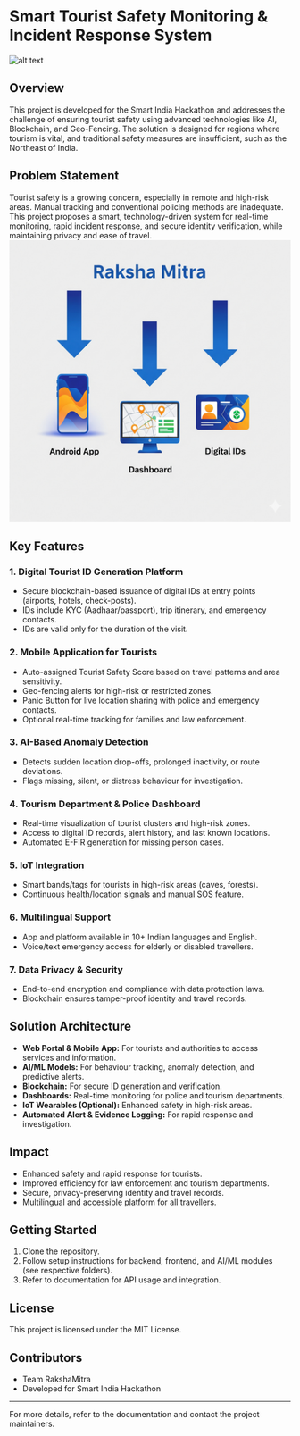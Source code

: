 # Smart Tourist Safety Monitoring & Incident Response System
![alt text](main.png)
## Overview

This project is developed for the Smart India Hackathon and addresses the challenge of ensuring tourist safety using advanced technologies like AI, Blockchain, and Geo-Fencing. The solution is designed for regions where tourism is vital, and traditional safety measures are insufficient, such as the Northeast of India.

## Problem Statement

Tourist safety is a growing concern, especially in remote and high-risk areas. Manual tracking and conventional policing methods are inadequate. This project proposes a smart, technology-driven system for real-time monitoring, rapid incident response, and secure identity verification, while maintaining privacy and ease of travel.
![alt text](RakshtaMitra.png)
## Key Features

### 1. Digital Tourist ID Generation Platform
- Secure blockchain-based issuance of digital IDs at entry points (airports, hotels, check-posts).
- IDs include KYC (Aadhaar/passport), trip itinerary, and emergency contacts.
- IDs are valid only for the duration of the visit.

### 2. Mobile Application for Tourists
- Auto-assigned Tourist Safety Score based on travel patterns and area sensitivity.
- Geo-fencing alerts for high-risk or restricted zones.
- Panic Button for live location sharing with police and emergency contacts.
- Optional real-time tracking for families and law enforcement.

### 3. AI-Based Anomaly Detection
- Detects sudden location drop-offs, prolonged inactivity, or route deviations.
- Flags missing, silent, or distress behaviour for investigation.

### 4. Tourism Department & Police Dashboard
- Real-time visualization of tourist clusters and high-risk zones.
- Access to digital ID records, alert history, and last known locations.
- Automated E-FIR generation for missing person cases.

### 5. IoT Integration
- Smart bands/tags for tourists in high-risk areas (caves, forests).
- Continuous health/location signals and manual SOS feature.

### 6. Multilingual Support
- App and platform available in 10+ Indian languages and English.
- Voice/text emergency access for elderly or disabled travellers.

### 7. Data Privacy & Security
- End-to-end encryption and compliance with data protection laws.
- Blockchain ensures tamper-proof identity and travel records.

## Solution Architecture

- **Web Portal & Mobile App:** For tourists and authorities to access services and information.
- **AI/ML Models:** For behaviour tracking, anomaly detection, and predictive alerts.
- **Blockchain:** For secure ID generation and verification.
- **Dashboards:** Real-time monitoring for police and tourism departments.
- **IoT Wearables (Optional):** Enhanced safety in high-risk areas.
- **Automated Alert & Evidence Logging:** For rapid response and investigation.

## Impact

- Enhanced safety and rapid response for tourists.
- Improved efficiency for law enforcement and tourism departments.
- Secure, privacy-preserving identity and travel records.
- Multilingual and accessible platform for all travellers.

## Getting Started

1. Clone the repository.
2. Follow setup instructions for backend, frontend, and AI/ML modules (see respective folders).
3. Refer to documentation for API usage and integration.

## License

This project is licensed under the MIT License.

## Contributors

- Team RakshaMitra
- Developed for Smart India Hackathon

---
For more details, refer to the documentation and contact the project maintainers.